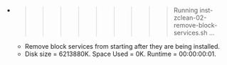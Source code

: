 * >>>>>>>>> Running inst-zclean-02-remove-block-services.sh ...
  * Remove block services from starting after they are being installed.
  * Disk size = 6213880K. Space Used = 0K. Runtime = 00:00:00:01.
